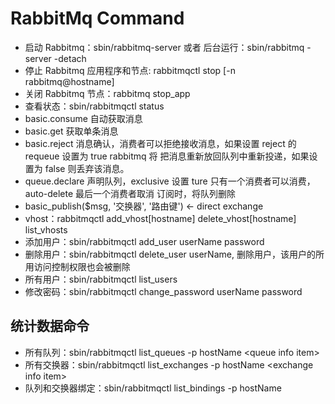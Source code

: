 # RabbitMq Command

- 启动 Rabbitmq：sbin/rabbitmq-server 或者 后台运行：sbin/rabbitmq -server -detach
- 停止 Rabbitmq 应用程序和节点: rabbitmqctl stop \[-n rabbitmq@hostname] 
- 关闭 Rabbitmq 节点：rabbitmq stop_app 
- 查看状态：sbin/rabbitmqctl status
- basic.consume 自动获取消息
- basic.get 获取单条消息
- basic.reject 消息确认，消费者可以拒绝接收消息，如果设置 reject 的 requeue 设置为 true rabbitmq 将
把消息重新放回队列中重新投递，如果设置为 false 则丢弃该消息。
- queue.declare 声明队列，exclusive 设置 ture 只有一个消费者可以消费，auto-delete 最后一个消费者取消
订阅时，将队列删除 
- basic_publish($msg, '交换器', '路由键')   <- direct exchange
- vhost：rabbitmqctl add_vhost\[hostname] delete_vhost\[hostname] list_vhosts
- 添加用户：sbin/rabbitmqctl add_user userName password
- 删除用户：sbin/rabbitmqctl delete_user userName, 删除用户，该用户的所用访问控制权限也会被删除
- 所有用户：sbin/rabbitmqctl list_users
- 修改密码：sbin/rabbitmqctl change_password userName password

## 统计数据命令

- 所有队列：sbin/rabbitmqctl list_queues -p hostName \<queue info item>
- 所有交换器：sbin/rabbitmqctl list_exchanges -p hostName \<exchange info item>
- 队列和交换器绑定：sbin/rabbitmqctl list_bindings -p hostName
